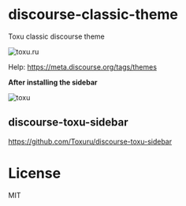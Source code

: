 # discourse-classic-theme

Toxu classic discourse theme

<img  alt="toxu.ru" src="https://toxu.ru/uploads/default/original/2X/4/427b48dc35734953f2083e35d00e37cce0ac7906.png">


Help: https://meta.discourse.org/tags/themes


**After installing the sidebar**

<img alt="toxu" src="https://toxu.ru/uploads/default/original/2X/a/a289ff7ca060c1b3359f8e057373e2abc7201cd4.png">


## discourse-toxu-sidebar

https://github.com/Toxuru/discourse-toxu-sidebar

# License

MIT
